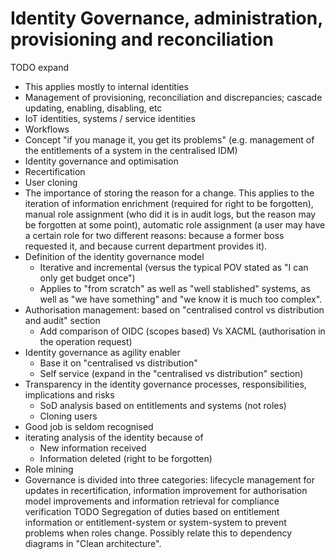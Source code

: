 # Identity Governance, administration, provisioning and reconciliation

TODO expand

- This applies mostly to internal identities
- Management of provisioning, reconciliation and discrepancies; cascade updating, enabling, disabling, etc
- IoT identities, systems / service identities
- Workflows
- Concept "if you manage it, you get its problems" (e.g. management of the entitlements of a system in the centralised IDM)
- Identity governance and optimisation
- Recertification
- User cloning
- The importance of storing the reason for a change. This applies to the iteration of information enrichment (required for right to be forgotten), manual role assignment (who did it is in audit logs, but the reason may be forgotten at some point), automatic role assignment (a user may have a certain role for two different reasons: because a former boss requested it, and because current department provides it).
- Definition of the identity governance model
  + Iterative and incremental (versus the typical POV stated as "I can only get budget once")
  + Applies to "from scratch" as well as "well stablished" systems, as well as "we have something" and "we know it is much too complex".
- Authorisation management: based on "centralised control vs distribution and audit" section
  + Add comparison of OIDC (scopes based) Vs XACML (authorisation in the operation request)
- Identity governance as agility enabler
  + Base it on "centralised vs distribution"
  + Self service (expand in the "centralised vs distribution" section)
- Transparency in the identity governance processes, responsibilities, implications and risks
  + SoD analysis based on entitlements and systems (not roles)
  + Cloning users
- Good job is seldom recognised
- iterating analysis of the identity because of
  + New information received
  + Information deleted (right to be forgotten)
- Role mining
- Governance is divided into three categories: lifecycle management for updates in recertification, information improvement for authorisation model improvements and information retrieval for compliance verification
TODO Segregation of duties based on entitlement information or entitlement-system or system-system to prevent problems when roles change. Possibly relate this to dependency diagrams in "Clean architecture".
